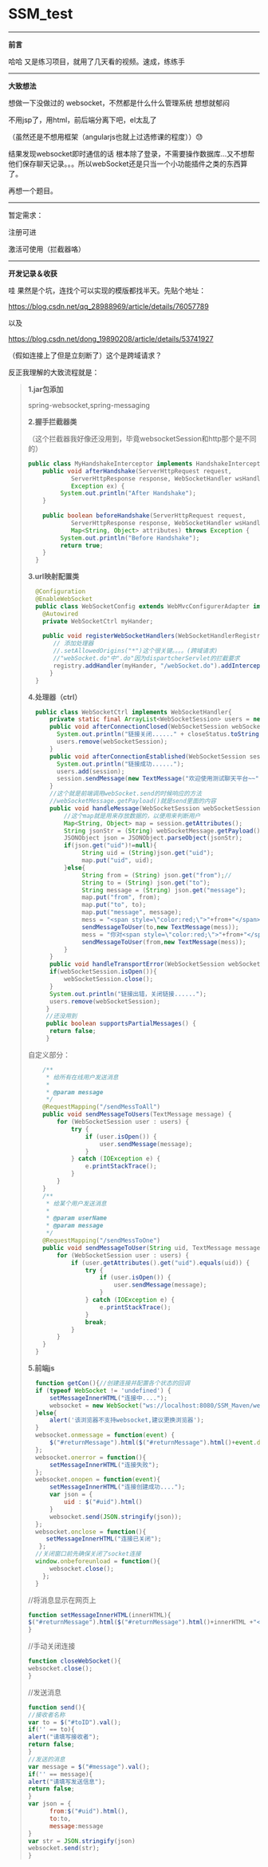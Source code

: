 # SSM_test

------

**前言**

哈哈 又是练习项目，就用了几天看的视频。速成，练练手

---------------

**大致想法**

想做一下没做过的 websocket，不然都是什么什么管理系统 想想就郁闷

不用jsp了，用html，前后端分离下吧，el太乱了

（虽然还是不想用框架（angularjs也就上过选修课的程度））:sweat:

结果发现websocket即时通信的话 根本除了登录，不需要操作数据库...又不想帮他们保存聊天记录。。。所以webSocket还是只当一个小功能插件之类的东西算了。

再想一个题目。

-------------------

暂定需求：

注册可进

激活可使用（拦截器咯）

------

**开发记录＆收获**

哇 果然是个坑，连找个可以实现的模版都找半天。先贴个地址：

https://blog.csdn.net/qq_28988969/article/details/76057789

以及

https://blog.csdn.net/dong_19890208/article/details/53741927

（假如连接上了但是立刻断了）这个是跨域请求？

反正我理解的大致流程就是：

> **1.jar包添加**
>
> spring-websocket,spring-messaging
>
> **2.握手拦截器类**
>
> （这个拦截器我好像还没用到，毕竟websocketSession和http那个是不同的）
>
> ```java
> public class MyHandshakeInterceptor implements HandshakeInterceptor{
> 	  public void afterHandshake(ServerHttpRequest request,  
> 	          ServerHttpResponse response, WebSocketHandler wsHandler,  
> 	          Exception ex) {
> 	       System.out.println("After Handshake");  
> 	  }
> 	
> 	  public boolean beforeHandshake(ServerHttpRequest request,  
> 	          ServerHttpResponse response, WebSocketHandler wsHandler,  
> 	          Map<String, Object> attributes) throws Exception {
> 	       System.out.println("Before Handshake");  
> 	       return true;  
> 	  }  
> 	} 
> ```
> **3.url映射配置类**
> ```java
> 	@Configuration
> 	@EnableWebSocket
> 	public class WebSocketConfig extends WebMvcConfigurerAdapter implements WebSocketConfigurer {
> 	  @Autowired
> 	  private WebSocketCtrl myHander;
> 		
> 	  public void registerWebSocketHandlers(WebSocketHandlerRegistry registry) {
> 	     // 添加处理器
> 	     //.setAllowedOrigins("*")这个很关键。。。。(跨域请求)
> 	     //"webSocket.do"中".do"因为dispartcherServlet的拦截要求
> 	     registry.addHandler(myHander, "/webSocket.do").addInterceptors(new MyHandshakeInterceptor()).setAllowedOrigins("*");
> 	    }
> 	}
> ```
> **4.处理器（ctrl）**
> ```java
> 	public class WebSocketCtrl implements WebSocketHandler{
> 	    private static final ArrayList<WebSocketSession> users = new ArrayList<WebSocketSession>();
> 	    public void afterConnectionClosed(WebSocketSession webSocketSession, CloseStatus closeStatus) throws Exception {
> 	      System.out.println("链接关闭......" + closeStatus.toString());
> 	      users.remove(webSocketSession);
> 	    }
> 	    public void afterConnectionEstablished(WebSocketSession session) throws Exception {
> 	      System.out.println("链接成功......");
> 	      users.add(session);
> 	      session.sendMessage(new TextMessage("欢迎使用测试聊天平台~~"));
> 	    }
> 	    //这个就是前端调用webSocket.send的时候响应的方法
> 	    //webSocketMessage.getPayload()就是send里面的内容
> 	    public void handleMessage(WebSocketSession webSocketSession, WebSocketMessage<?> webSocketMessage) throws Exception {
> 	    	//这个map就是用来存放数据的，以便用来判断用户
> 	   		Map<String, Object> map = session.getAttributes();
> 	        String jsonStr = (String) webSocketMessage.getPayload();
> 	        JSONObject json = JSONObject.parseObject(jsonStr);
> 	        if(json.get("uid")!=null){
> 	        	 String uid = (String)json.get("uid");
> 	        	 map.put("uid", uid);
> 	        }else{
> 	        	 String from = (String) json.get("from");//
> 	             String to = (String) json.get("to");
> 	             String message = (String) json.get("message");
> 	             map.put("from", from);
> 	             map.put("to", to);
> 	             map.put("message", message);
> 	             mess = "<span style=\"color:red;\">"+from+"</span>对你说: "+message;
> 	             sendMessageToUser(to,new TextMessage(mess));
> 	             mess = "你对<span style=\"color:red;\">"+from+"</span>说: "+message;
> 	             sendMessageToUser(from,new TextMessage(mess));
> 	        }
> 	    }
> 	    public void handleTransportError(WebSocketSession webSocketSession, Throwable throwable) throws Exception {
> 	    if(webSocketSession.isOpen()){
> 	        webSocketSession.close();
> 	    }
> 	    System.out.println("链接出错，关闭链接......");
> 	    users.remove(webSocketSession);
> 	   }
> 	   //还没用到
> 	   public boolean supportsPartialMessages() {
> 		return false;
> 	   }
> ```
> 自定义部分：
>
> ```java
> 	  /**
> 	   * 给所有在线用户发送消息
> 	   *
> 	   * @param message
> 	   */
> 	  @RequestMapping("/sendMessToAll")
> 	  public void sendMessageToUsers(TextMessage message) {
> 	      for (WebSocketSession user : users) {
> 	          try {
> 	              if (user.isOpen()) {
> 	                  user.sendMessage(message);
> 	              }
> 	          } catch (IOException e) {
> 	              e.printStackTrace();
> 	          }
> 	      }
> 	  }
> 	  /**
> 	   * 给某个用户发送消息
> 	   *
> 	   * @param userName
> 	   * @param message
> 	   */
> 	  @RequestMapping("/sendMessToOne")
> 	  public void sendMessageToUser(String uid, TextMessage message) {
> 	      for (WebSocketSession user : users) {
> 	          if (user.getAttributes().get("uid").equals(uid)) {
> 	              try {
> 	                  if (user.isOpen()) {
> 	                      user.sendMessage(message);
> 	                  }
> 	              } catch (IOException e) {
> 	                  e.printStackTrace();
> 	              }
> 	              break;
> 	          }
> 	      }
> 	  }
> 	}
> ```
> **5.前端js**
> ```javaScript
> 	function getCon(){//创建连接并配置各个状态的回调
> 	if (typeof WebSocket != 'undefined') {
> 		setMessageInnerHTML("连接中....");
> 		websocket = new WebSocket("ws://localhost:8080/SSM_Maven/webSocket.do");
> 	}else{
> 		alert('该浏览器不支持websocket,建议更换浏览器');
> 	}
> 	websocket.onmessage = function(event) {
> 		$("#returnMessage").html($("#returnMessage").html()+event.data +"<br/>");
> 	};
> 	websocket.onerror = function(){
> 		setMessageInnerHTML("连接失败");
> 	};
> 	websocket.onopen = function(event){
> 		setMessageInnerHTML("连接创建成功....");
> 		var json = {
> 			uid : $("#uid").html()
> 		}
> 		websocket.send(JSON.stringify(json));
> 	};
> 	websocket.onclose = function(){
> 	   setMessageInnerHTML("连接已关闭");
> 	 };
> 	//关闭窗口前先确保关闭了socket连接
> 	window.onbeforeunload = function(){
> 		websocket.close();
> 	  };
> 	}
> ```
> //将消息显示在网页上 
> ```javaScript
> function setMessageInnerHTML(innerHTML){
> $("#returnMessage").html($("#returnMessage").html()+innerHTML +"<br/>");
> }
> ```
> //手动关闭连接
> ```javaScript
> function closeWebSocket(){
> websocket.close();
> }
> ```
> //发送消息
> ```javaScript
> function send(){
> //接收者名称
> var to = $("#toID").val();
> if('' == to){
> alert("请填写接收者");
> return false;
> }
> //发送的消息
> var message = $("#message").val();
> if('' == message){
> alert("请填写发送信息");
> return false;
> }
> var json = {
> 		from:$("#uid").html(),
> 		to:to,
> 		message:message
> }
> var str = JSON.stringify(json)
> websocket.send(str);
> }
> ```





